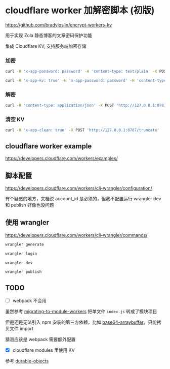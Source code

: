 #  cloudflare worker 加解密脚本 (初版)

https://github.com/bradyjoslin/encrypt-workers-kv

用于实现 Zola 静态博客的文章密码保护功能

集成 Cloudflare KV, 支持服务端加密存储

### 加密

```bash
curl -H 'x-app-password: password' -H 'content-type: text/plain' -X POST 'http://127.0.0.1:8787/encrypt' -d 'plain text'
```
```bash
curl -H 'x-app-kv: true' -H 'x-app-password: password' -H 'content-type: text/plain' -X POST 'http://127.0.0.1:8787/encrypt' -d 'plain text'
```

### 解密

```bash
curl -H 'content-type: application/json' -X POST 'http://127.0.0.1:8787/decrypt' -d '{"password": "password", "key": "key"}'
```

### 清空 KV

```bash
curl -H 'x-app-clean: true' -X POST 'http://127.0.0.1:8787/truncate'
```

## cloudflare worker example

https://developers.cloudflare.com/workers/examples/

## 脚本配置

https://developers.cloudflare.com/workers/cli-wrangler/configuration/

有个疑惑的地方，文档说 account_id 是必须的，但我不配置运行 wrangler dev 和 publish 好像也没问题

## 使用 wrangler

https://developers.cloudflare.com/workers/cli-wrangler/commands/

```bash
wrangler generate

wrangler login

wrangler dev

wrangler publish
```

## TODO

- [ ] webpack 不会用

虽然参考 [migrating-to-module-workers](https://developers.cloudflare.com/workers/learning/migrating-to-module-workers/) 把单文件 `index.js` 转成了模块项目

但是还是无法引入 npm 安装的第三方依赖，比如 [base64-arraybuffer](https://github.com/niklasvh/base64-arraybuffer)，只能拷贝文件 import

猜测应该是 webpack 需要额外配置

- [x] cloudflare modules 里使用 KV

参考 [durable-objects](https://developers.cloudflare.com/workers/runtime-apis/durable-objects/#durable-object-lifespan)
